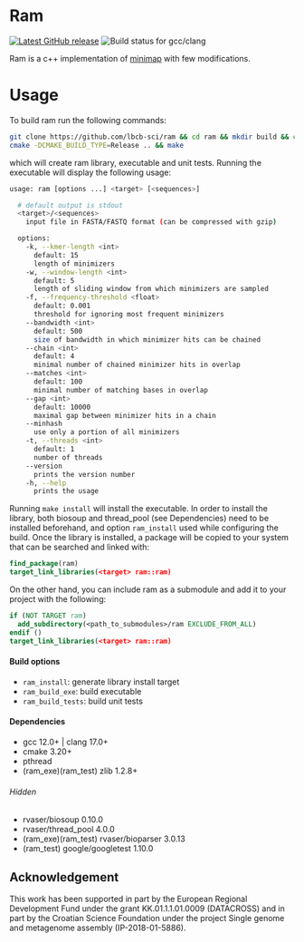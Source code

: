 # Ram

[![Latest GitHub release](https://img.shields.io/github/release/lbcb-sci/ram.svg)](https://github.com/lbcb-sci/ram/releases/latest)
![Build status for gcc/clang](https://github.com/lbcb-sci/ram/actions/workflows/ram.yml/badge.svg)

Ram is a c++ implementation of [minimap](https://github.com/lh3/minimap) with few modifications.

# Usage

To build ram run the following commands:

```bash
git clone https://github.com/lbcb-sci/ram && cd ram && mkdir build && cd build
cmake -DCMAKE_BUILD_TYPE=Release .. && make
```

which will create ram library, executable and unit tests. Running the executable will display the following usage:

```bash
usage: ram [options ...] <target> [<sequences>]

  # default output is stdout
  <target>/<sequences>
    input file in FASTA/FASTQ format (can be compressed with gzip)

  options:
    -k, --kmer-length <int>
      default: 15
      length of minimizers
    -w, --window-length <int>
      default: 5
      length of sliding window from which minimizers are sampled
    -f, --frequency-threshold <float>
      default: 0.001
      threshold for ignoring most frequent minimizers
    --bandwidth <int>
      default: 500
      size of bandwidth in which minimizer hits can be chained
    --chain <int>
      default: 4
      minimal number of chained minimizer hits in overlap
    --matches <int>
      default: 100
      minimal number of matching bases in overlap
    --gap <int>
      default: 10000
      maximal gap between minimizer hits in a chain
    --minhash
      use only a portion of all minimizers
    -t, --threads <int>
      default: 1
      number of threads
    --version
      prints the version number
    -h, --help
      prints the usage
```

Running `make install` will install the executable. In order to install the library, both biosoup and thread_pool (see Dependencies) need to be installed beforehand, and option `ram_install` used while configuring the build. Once the library is installed, a package will be copied to your system that can be searched and linked with:

```cmake
find_package(ram)
target_link_libraries(<target> ram::ram)
```

On the other hand, you can include ram as a submodule and add it to your project with the following:

```cmake
if (NOT TARGET ram)
  add_subdirectory(<path_to_submodules>/ram EXCLUDE_FROM_ALL)
endif ()
target_link_libraries(<target> ram::ram)
```

#### Build options

- `ram_install`: generate library install target
- `ram_build_exe`: build executable
- `ram_build_tests`: build unit tests

#### Dependencies

- gcc 12.0+ | clang 17.0+
- cmake 3.20+
- pthread
- (ram_exe)(ram_test) zlib 1.2.8+

###### Hidden

- rvaser/biosoup 0.10.0
- rvaser/thread_pool 4.0.0
- (ram_exe)(ram_test) rvaser/bioparser 3.0.13
- (ram_test) google/googletest 1.10.0

## Acknowledgement

This work has been supported in part by the European Regional Development Fund under the grant KK.01.1.1.01.0009 (DATACROSS) and in part by the Croatian Science Foundation under the project Single genome and metagenome assembly (IP-2018-01-5886).
